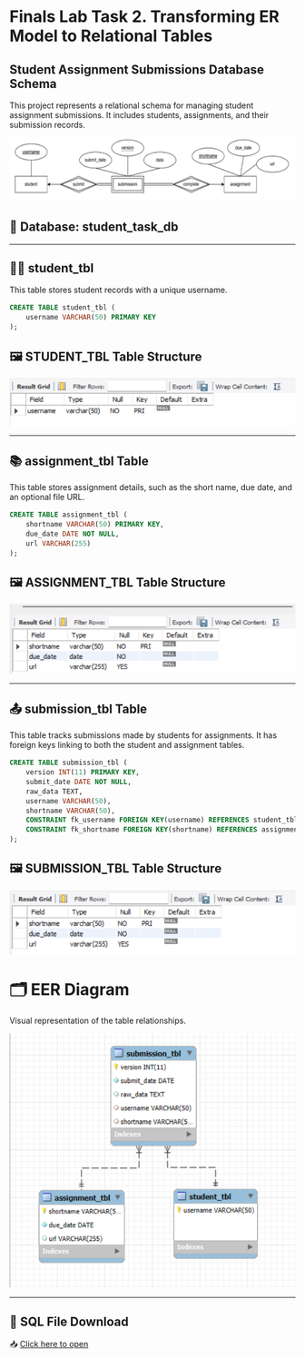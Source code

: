 # Finals Lab Task 2. Transforming ER Model to Relational Tables

## Student Assignment Submissions Database Schema
This project represents a relational schema for managing student assignment submissions.
It includes students, assignments, and their submission records.

![Screenshot](PICS/ERD%20lab.png)


## 🧱 Database: student_task_db
---
## 👨‍🎓 student_tbl
This table stores student records with a unique username.

```sql
CREATE TABLE student_tbl (
    username VARCHAR(50) PRIMARY KEY
);
```
## 🖼️ STUDENT_TBL Table Structure
![Screenshot](PICS/student%20table.png)


---
## 📚 assignment_tbl Table
This table stores assignment details, such as the short name, due date, and an optional file URL.
```sql
CREATE TABLE assignment_tbl (
    shortname VARCHAR(50) PRIMARY KEY,
    due_date DATE NOT NULL,
    url VARCHAR(255)
);
```
## 🖼️ ASSIGNMENT_TBL Table Structure
![Screenshot](PICS/assignment%20table.png)

---
## 📤 submission_tbl Table
This table tracks submissions made by students for assignments.
It has foreign keys linking to both the student and assignment tables.

```sql
CREATE TABLE submission_tbl (
    version INT(11) PRIMARY KEY,
    submit_date DATE NOT NULL,
    raw_data TEXT,
    username VARCHAR(50),
    shortname VARCHAR(50),
    CONSTRAINT fk_username FOREIGN KEY(username) REFERENCES student_tbl(username),
    CONSTRAINT fk_shortname FOREIGN KEY(shortname) REFERENCES assignment_tbl(shortname)
);
```
## 🖼️ SUBMISSION_TBL Table Structure
![Screenshot](PICS/submmision%20table.png)



# 🗂️ EER Diagram
Visual representation of the table relationships.  

![Screenshot](PICS/eer%20student%20db.png)

---
## 💾 SQL File Download  
📥 [Click here to open](FINAL%20LAB%20TASK%202/PICS/student_DB.sql)


